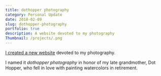 ```yaml
---
title: dothopper photography
category: Personal Update
date: 2018-02-09
slug: dothopper-photography
portfolio: true
description: A website devoted to my photography
Thumbnail: /projects/.png
---
```


[I created a new website](https://photos.tdhopper.com) devoted to my photography.

I named it _dothopper photography_ in honor of my late grandmother, Dot Hopper, who fell in love with painting watercolors in retirement.
